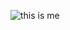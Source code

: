 ![this is me](<img style="float: right;" src="images/profilepic.png" width="300" height="300"> "this is me!")


